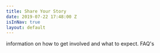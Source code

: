 ```yaml
---
title: Share Your Story
date: 2019-07-22 17:48:00 Z
isInNav: true
layout: default
---
```


information on how to get involved and what to expect. FAQ's